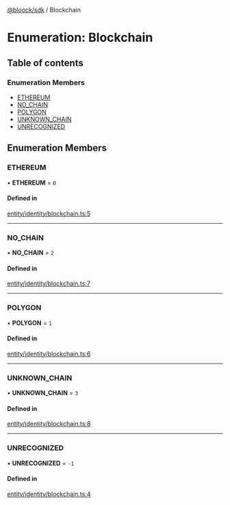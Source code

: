 [@bloock/sdk](../index.md) / Blockchain

# Enumeration: Blockchain

## Table of contents

### Enumeration Members

- [ETHEREUM](Blockchain-1.md#ethereum)
- [NO\_CHAIN](Blockchain-1.md#no_chain)
- [POLYGON](Blockchain-1.md#polygon)
- [UNKNOWN\_CHAIN](Blockchain-1.md#unknown_chain)
- [UNRECOGNIZED](Blockchain-1.md#unrecognized)

## Enumeration Members

### ETHEREUM

• **ETHEREUM** = ``0``

#### Defined in

[entity/identity/blockchain.ts:5](https://github.com/bloock/bloock-sdk/blob/9affaa1/languages/js/src/entity/identity/blockchain.ts#L5)

___

### NO\_CHAIN

• **NO\_CHAIN** = ``2``

#### Defined in

[entity/identity/blockchain.ts:7](https://github.com/bloock/bloock-sdk/blob/9affaa1/languages/js/src/entity/identity/blockchain.ts#L7)

___

### POLYGON

• **POLYGON** = ``1``

#### Defined in

[entity/identity/blockchain.ts:6](https://github.com/bloock/bloock-sdk/blob/9affaa1/languages/js/src/entity/identity/blockchain.ts#L6)

___

### UNKNOWN\_CHAIN

• **UNKNOWN\_CHAIN** = ``3``

#### Defined in

[entity/identity/blockchain.ts:8](https://github.com/bloock/bloock-sdk/blob/9affaa1/languages/js/src/entity/identity/blockchain.ts#L8)

___

### UNRECOGNIZED

• **UNRECOGNIZED** = ``-1``

#### Defined in

[entity/identity/blockchain.ts:4](https://github.com/bloock/bloock-sdk/blob/9affaa1/languages/js/src/entity/identity/blockchain.ts#L4)
